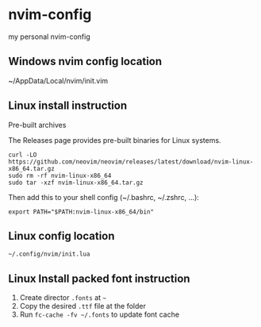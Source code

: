 # nvim-config
my personal nvim-config

## Windows nvim config location
~/AppData/Local/nvim/init.vim

## Linux install instruction
Pre-built archives

The Releases page provides pre-built binaries for Linux systems.
```
curl -LO https://github.com/neovim/neovim/releases/latest/download/nvim-linux-x86_64.tar.gz
sudo rm -rf nvim-linux-x86_64
sudo tar -xzf nvim-linux-x86_64.tar.gz
```
Then add this to your shell config (~/.bashrc, ~/.zshrc, ...):
```
export PATH="$PATH:nvim-linux-x86_64/bin"
```

## Linux config location
```
~/.config/nvim/init.lua
```

## Linux Install packed font instruction
1. Create director ```.fonts``` at ```~```
2. Copy the desired ```.ttf``` file at the folder
3. Run ```fc-cache -fv ~/.fonts``` to update font cache
